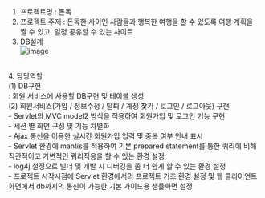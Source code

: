 1. 프로젝트명 : 돈독
2. 프로젝트 주제 : 돈독한 사이인 사람들과 행복한 여행을 할 수 있도록 여행 계획을 짤 수 있고, 일정 공유할 수 있는 사이트
3.  DB설계<br/>
![image](https://github.com/whalswl38/dondok/assets/59720196/b49715bf-e8c5-4bc7-b736-33f6d9abc41b)
<br/>
4.  담당역할<br/>
(1) DB구현<br/>
: 회원 서비스에 사용할 DB구현 및 테이블 생성<br/>
(2) 회원서비스(가입 / 정보수정 / 탈퇴 / 계정 찾기 / 로그인 / 로그아웃) 구현<br/>
- Servlet의 MVC model2 방식을 적용하여 회원가입 및 로그인 기능 구현<br/>
- 세션 별 화면 구성 및 기능 차별화<br/>
- Ajax 통신을 이용한 실시간 회원가입 입력 및 중복 여부 안내 표시<br/>
- Servlet 환경에 mantis를 적용하여 기본 prepared statement를 통한 쿼리에 비해 직관적이고 가변적인 쿼리적용을 할 수 있는 환경 설정<br/>
- log4j 설정으로 빌더 및 개발 시 디버깅을 좀 더 쉽게 할 수 있는 환경 설정<br/>
- 프로젝트 시작시점에 Servlet 환경에서의 프로젝트 기초 환경 설정 및 웹 클라이언트 화면에서 db까지의 통신이 가능한 기본 가이드용 샘플화면 설정<br/>


